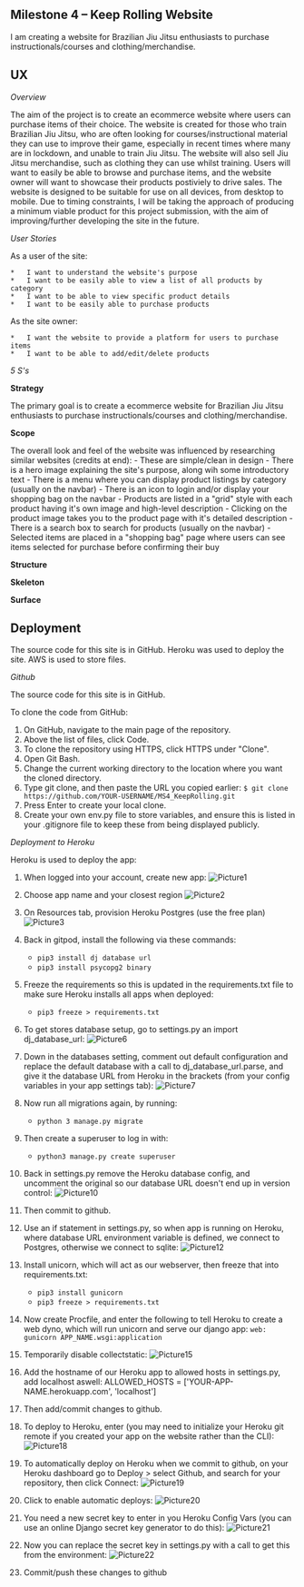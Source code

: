 ## Milestone 4 – Keep Rolling Website

I am creating a website for Brazilian Jiu Jitsu enthusiasts to purchase instructionals/courses and clothing/merchandise.

## UX

_Overview_

The aim of the project is to create an ecommerce website where users can purchase items of their choice. 
The website is created for those who train Brazilian Jiu Jitsu, who are often looking for courses/instructional material they can use to improve their game, especially in recent times where many are in lockdown, and unable to train Jiu Jitsu.
The website will also sell Jiu Jitsu merchandise, such as clothing they can use whilst training.
Users will want to easily be able to browse and purchase items, and the website owner will want to showcase their products postiviely to drive sales. 
The website is designed to be suitable for use on all devices, from desktop to mobile. 
Due to timing constraints, I will be taking the approach of producing a minimum viable product for this project submission, with the aim of improving/further developing the site in the future.

_User Stories_

As a user of the site:

	*	I want to understand the website's purpose
	*	I want to be easily able to view a list of all products by category
	* 	I want to be able to view specific product details
	*	I want to be easily able to purchase products

As the site owner:

	* 	I want the website to provide a platform for users to purchase items
	*	I want to be able to add/edit/delete products

_5 S's_

**Strategy** 

The primary goal is to create a ecommerce website for Brazilian Jiu Jitsu enthusiasts to purchase instructionals/courses and clothing/merchandise.

**Scope** 

The overall look and feel of the website was influenced by researching similar websites (credits at end):
    -   These are simple/clean in design
    -   There is a hero image explaining the site's purpose, along wih some introductory text
    -   There is a menu where you can display product listings by category (usually on the navbar)
    -   There is an icon to login and/or display your shopping bag on the navbar
    -   Products are listed in a "grid" style with each product having it's own image and high-level description
    -   Clicking on the product image takes you to the product page with it's detailed description
    -   There is a search box to search for products (usually on the navbar)
    -   Selected items are placed in a "shopping bag" page where users can see items selected for purchase before confirming their buy

**Structure** 

**Skeleton** 

**Surface** 


## Deployment

The source code for this site is in GitHub. Heroku was used to deploy the site. AWS is used to store files.

_Github_

The source code for this site is in GitHub.

To clone the code from GitHub:

1.	On GitHub, navigate to the main page of the repository.
2.	Above the list of files, click Code.
3.	To clone the repository using HTTPS, click HTTPS under "Clone".
4.	Open Git Bash.
5.	Change the current working directory to the location where you want the cloned directory.
6.	Type git clone, and then paste the URL you copied earlier:
    ```$ git clone https://github.com/YOUR-USERNAME/MS4_KeepRolling.git```
7.	Press Enter to create your local clone.
8.  Create your own env.py file to store variables, and ensure this is listed in your .gitignore file to keep these from being displayed publicly.

_Deployment to Heroku_

Heroku is used to deploy the app:

1.	When logged into your account, create new app:
    ![Picture1](static/readme-image/Picture1.png)

2.	Choose app name and your closest region
	![Picture2](static/readme-image/Picture2.png) 

3.	On Resources tab, provision Heroku Postgres (use the free plan)
    ![Picture3](static/readme-image/Picture3.png) 
	 
4.	Back in gitpod, install the following via these commands:
	 - ```pip3 install dj database url```
	 - ```pip3 install psycopg2 binary```

5.	Freeze the requirements so this is updated in the requirements.txt file to make sure Heroku installs all apps when deployed:
	- ```pip3 freeze > requirements.txt```

6.	To get stores database setup, go to settings.py an import dj_database_url:
    ![Picture6](static/readme-image/Picture6.png) 

7.	Down in the databases setting, comment out default configuration and replace the default database with a call to dj_database_url.parse, and give it the database URL from Heroku in the brackets (from your config variables in your app settings tab): 
    ![Picture7](static/readme-image/Picture7.png) 

8.	Now run all migrations again, by running:
	- ```python 3 manage.py migrate```

9.	Then create a superuser to log in with:
	- ```python3 manage.py create superuser```

10.	Back in settings.py remove the Heroku database config, and uncomment the original so our database URL doesn't end up in version control:
    ![Picture10](static/readme-image/Picture10.png) 

11.	Then commit to github.

12.	Use an if statement in settings.py, so when app is running on Heroku, where database URL environment variable is defined, we connect to Postgres, otherwise we connect to sqlite:
    ![Picture12](static/readme-image/Picture12.png) 

13. Install unicorn, which will act as our webserver, then freeze that into requirements.txt:
	- ```pip3 install gunicorn```
	- ```pip3 freeze > requirements.txt```

14.	Now create Procfile, and enter the following to tell Heroku to create a web dyno, which will run unicorn and serve our django app:
	```web: gunicorn APP_NAME.wsgi:application```

15.	Temporarily disable collectstatic:
    ![Picture15](static/readme-image/Picture15.png) 

16.	Add the hostname of our Heroku app to allowed hosts in settings.py, add localhost aswell:
	ALLOWED_HOSTS = ['YOUR-APP-NAME.herokuapp.com', 'localhost']

17.	Then add/commit changes to github.

18.	To deploy to Heroku, enter (you may need to initialize your Heroku git remote if you created your app on the website rather than the CLI):
    ![Picture18](static/readme-image/Picture18.png) 

19.	To automatically deploy on Heroku when we commit to github, on your Heroku dashboard go to Deploy > select Github, and search for your repository, then click Connect:
    ![Picture19](static/readme-image/Picture19.png) 

20.	Click to enable automatic deploys:
    ![Picture20](static/readme-image/Picture20.png) 

21.	You need a new secret key to enter in you Heroku Config Vars (you can use an online Django secret key generator to do this):
    ![Picture21](static/readme-image/Picture21.png) 

22.	Now you can replace the secret key in settings.py with a call to get this from the environment:
    ![Picture22](static/readme-image/Picture22.png) 

23.	Commit/push these changes to github
